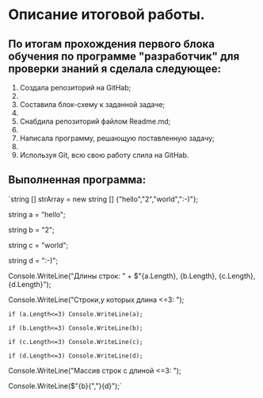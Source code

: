  Описание итоговой работы.
=========================================
По итогам прохождения первого блока обучения по программе "разработчик" для проверки знаний я сделала следующее:
-----
1. Создала репозиторий на GitHab;  
2. 
3. Составила блок-схему к заданной задаче;  
4. 
5. Снабдила репозиторий файлом Readme.md;  
6. 
7. Написала программу, решающую поставленную задачу;  
8. 
9. Используя Git, всю свою работу слила на GitHab.

Выполненная программа:
----------
`string [] strArray = new string [] {"hello","2","world",":-)"};  

string a = "hello";  

string b = "2";  

string c = "world";  

string d = ":-)";  

Console.WriteLine("Длины строк: " + $"{a.Length}, {b.Length}, {c.Length}, {d.Length}");  

Console.WriteLine("Строки,у которых длина <=3: ");  

    if (a.Length<=3) Console.WriteLine(a);  
    
    if (b.Length<=3) Console.WriteLine(b);  
    
    if (c.Length<=3) Console.WriteLine(c);  
    
    if (d.Length<=3) Console.WriteLine(d);  
    
Console.WriteLine("Массив строк с длиной <=3: ");  

Console.WriteLine($"{b}{","}{d}");`
